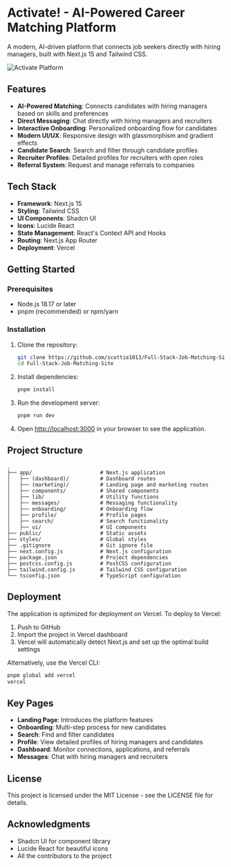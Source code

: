 # Activate! - AI-Powered Career Matching Platform

A modern, AI-driven platform that connects job seekers directly with hiring managers, built with Next.js 15 and Tailwind CSS.

![Activate Platform](public/activate-preview.png)

## Features

- **AI-Powered Matching**: Connects candidates with hiring managers based on skills and preferences
- **Direct Messaging**: Chat directly with hiring managers and recruiters
- **Interactive Onboarding**: Personalized onboarding flow for candidates
- **Modern UI/UX**: Responsive design with glassmorphism and gradient effects
- **Candidate Search**: Search and filter through candidate profiles
- **Recruiter Profiles**: Detailed profiles for recruiters with open roles
- **Referral System**: Request and manage referrals to companies

## Tech Stack

- **Framework**: Next.js 15
- **Styling**: Tailwind CSS
- **UI Components**: Shadcn UI
- **Icons**: Lucide React
- **State Management**: React's Context API and Hooks
- **Routing**: Next.js App Router
- **Deployment**: Vercel

## Getting Started

### Prerequisites

- Node.js 18.17 or later
- pnpm (recommended) or npm/yarn

### Installation

1. Clone the repository:
   ```bash
   git clone https://github.com/scottie1013/Full-Stack-Job-Matching-Site.git
   cd Full-Stack-Job-Matching-Site
   ```

2. Install dependencies:
   ```bash
   pnpm install
   ```

3. Run the development server:
   ```bash
   pnpm run dev
   ```

4. Open [http://localhost:3000](http://localhost:3000) in your browser to see the application.

## Project Structure

```
.
├── app/                      # Next.js application
│   ├── (dashboard)/          # Dashboard routes
│   ├── (marketing)/          # Landing page and marketing routes
│   ├── components/           # Shared components
│   ├── lib/                  # Utility functions
│   ├── messages/             # Messaging functionality
│   ├── onboarding/           # Onboarding flow
│   ├── profile/              # Profile pages
│   ├── search/               # Search functionality
│   ├── ui/                   # UI components
├── public/                   # Static assets
├── styles/                   # Global styles
├── .gitignore                # Git ignore file
├── next.config.js            # Next.js configuration
├── package.json              # Project dependencies
├── postcss.config.js         # PostCSS configuration
├── tailwind.config.js        # Tailwind CSS configuration
└── tsconfig.json             # TypeScript configuration
```

## Deployment

The application is optimized for deployment on Vercel. To deploy to Vercel:

1. Push to GitHub
2. Import the project in Vercel dashboard
3. Vercel will automatically detect Next.js and set up the optimal build settings

Alternatively, use the Vercel CLI:
```bash
pnpm global add vercel
vercel
```

## Key Pages

- **Landing Page**: Introduces the platform features
- **Onboarding**: Multi-step process for new candidates
- **Search**: Find and filter candidates
- **Profile**: View detailed profiles of hiring managers and candidates
- **Dashboard**: Monitor connections, applications, and referrals
- **Messages**: Chat with hiring managers and recruiters

## License

This project is licensed under the MIT License - see the LICENSE file for details.

## Acknowledgments

- Shadcn UI for component library
- Lucide React for beautiful icons
- All the contributors to the project 